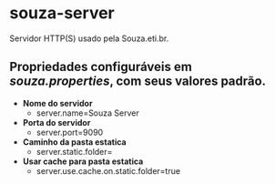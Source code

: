 # souza-server
Servidor HTTP(S) usado pela Souza.eti.br.

## Propriedades configuráveis em *souza.properties*, com seus valores padrão.
- **Nome do servidor**
   - server.name=Souza Server
- **Porta do servidor**
   - server.port=9090
- **Caminho da pasta estatica**
   - server.static.folder=<CAMINHO ABSOLUTO DA PASTA>
- **Usar cache para pasta estatica**
   - server.use.cache.on.static.folder=true